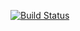 [![Build Status](https://gerardborst.visualstudio.com/Argos/_apis/build/status/argos-scc.argos?branchName=master)](https://gerardborst.visualstudio.com/Argos/_build/latest?definitionId=1&branchName=master)
